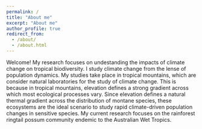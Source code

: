 ```yaml
---
permalink: /
title: "About me"
excerpt: "About me"
author_profile: true
redirect_from: 
  - /about/
  - /about.html
---
```

Welcome! 
My research focuses on undestanding the impacts of climate change on tropical biodiversity. I study climate change from the lense of population dynamics. My studies take place in tropical mountains, which are consider natural laboratories for the study of climate change. This is because in tropical mountains, elevation defines a strong gradient across which most ecological processes vary. Since elevation defines a natural thermal gradient across the distribution of montane species, these ecosystems are the ideal scenario to study rapid climate-driven population changes in sensitive species.
My current research focuses on the rainforest ringtail possum community endemic to the Australian Wet Tropics.
